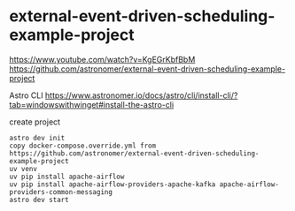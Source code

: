 # external-event-driven-scheduling-example-project


https://www.youtube.com/watch?v=KgEGrKbfBbM
https://github.com/astronomer/external-event-driven-scheduling-example-project

Astro CLI
https://www.astronomer.io/docs/astro/cli/install-cli/?tab=windowswithwinget#install-the-astro-cli

create project

	astro dev init
	copy docker-compose.override.yml from https://github.com/astronomer/external-event-driven-scheduling-example-project
	uv venv
	uv pip install apache-airflow
	uv pip install apache-airflow-providers-apache-kafka apache-airflow-providers-common-messaging
	astro dev start
